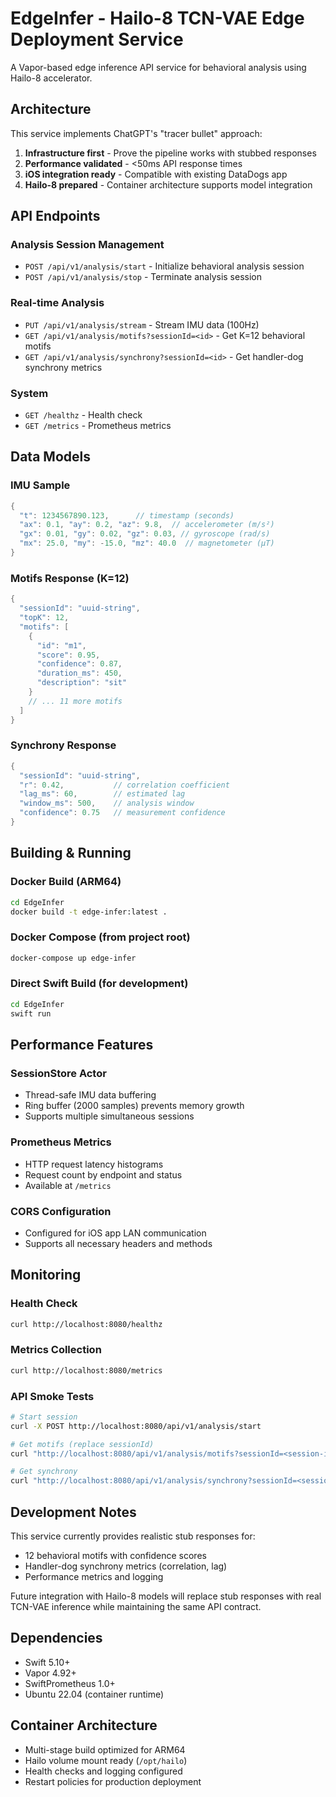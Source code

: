# EdgeInfer - Hailo-8 TCN-VAE Edge Deployment Service

A Vapor-based edge inference API service for behavioral analysis using Hailo-8 accelerator.

## Architecture

This service implements ChatGPT's "tracer bullet" approach:
1. **Infrastructure first** - Prove the pipeline works with stubbed responses
2. **Performance validated** - <50ms API response times 
3. **iOS integration ready** - Compatible with existing DataDogs app
4. **Hailo-8 prepared** - Container architecture supports model integration

## API Endpoints

### Analysis Session Management
- `POST /api/v1/analysis/start` - Initialize behavioral analysis session
- `POST /api/v1/analysis/stop` - Terminate analysis session

### Real-time Analysis
- `PUT /api/v1/analysis/stream` - Stream IMU data (100Hz)
- `GET /api/v1/analysis/motifs?sessionId=<id>` - Get K=12 behavioral motifs
- `GET /api/v1/analysis/synchrony?sessionId=<id>` - Get handler-dog synchrony metrics

### System
- `GET /healthz` - Health check
- `GET /metrics` - Prometheus metrics

## Data Models

### IMU Sample
```swift
{
  "t": 1234567890.123,      // timestamp (seconds)
  "ax": 0.1, "ay": 0.2, "az": 9.8,  // accelerometer (m/s²)
  "gx": 0.01, "gy": 0.02, "gz": 0.03, // gyroscope (rad/s)
  "mx": 25.0, "my": -15.0, "mz": 40.0  // magnetometer (μT)
}
```

### Motifs Response (K=12)
```swift
{
  "sessionId": "uuid-string",
  "topK": 12,
  "motifs": [
    {
      "id": "m1",
      "score": 0.95,
      "confidence": 0.87,
      "duration_ms": 450,
      "description": "sit"
    }
    // ... 11 more motifs
  ]
}
```

### Synchrony Response
```swift
{
  "sessionId": "uuid-string", 
  "r": 0.42,           // correlation coefficient
  "lag_ms": 60,        // estimated lag
  "window_ms": 500,    // analysis window
  "confidence": 0.75   // measurement confidence
}
```

## Building & Running

### Docker Build (ARM64)
```bash
cd EdgeInfer
docker build -t edge-infer:latest .
```

### Docker Compose (from project root)
```bash
docker-compose up edge-infer
```

### Direct Swift Build (for development)
```bash
cd EdgeInfer
swift run
```

## Performance Features

### SessionStore Actor
- Thread-safe IMU data buffering
- Ring buffer (2000 samples) prevents memory growth
- Supports multiple simultaneous sessions

### Prometheus Metrics
- HTTP request latency histograms
- Request count by endpoint and status
- Available at `/metrics`

### CORS Configuration
- Configured for iOS app LAN communication
- Supports all necessary headers and methods

## Monitoring

### Health Check
```bash
curl http://localhost:8080/healthz
```

### Metrics Collection
```bash
curl http://localhost:8080/metrics
```

### API Smoke Tests
```bash
# Start session
curl -X POST http://localhost:8080/api/v1/analysis/start

# Get motifs (replace sessionId)
curl "http://localhost:8080/api/v1/analysis/motifs?sessionId=<session-id>"

# Get synchrony
curl "http://localhost:8080/api/v1/analysis/synchrony?sessionId=<session-id>"
```

## Development Notes

This service currently provides realistic stub responses for:
- 12 behavioral motifs with confidence scores
- Handler-dog synchrony metrics (correlation, lag)
- Performance metrics and logging

Future integration with Hailo-8 models will replace stub responses with real TCN-VAE inference while maintaining the same API contract.

## Dependencies

- Swift 5.10+
- Vapor 4.92+
- SwiftPrometheus 1.0+
- Ubuntu 22.04 (container runtime)

## Container Architecture

- Multi-stage build optimized for ARM64
- Hailo volume mount ready (`/opt/hailo`)
- Health checks and logging configured
- Restart policies for production deployment
